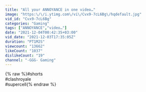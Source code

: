 ```yaml
---
title: "All your ANNOYANCE in one video…"
image: "https:\/\/i.ytimg.com\/vi\/Cvx9-7cL6Bg\/hqdefault.jpg"
vid_id: "Cvx9-7cL6Bg"
categories: "Gaming"
tags: ["ANNOYANCE","video…"]
date: "2021-12-04T00:42:35+03:00"
vid_date: "2021-12-03T17:35:05Z"
duration: "PT1M2S"
viewcount: "13662"
likeCount: "1037"
dislikeCount: "19"
channel: "-GGG- Gaming"
---
```

{% raw %}#shorts <br />#clashroyale <br />#supercell{% endraw %}
